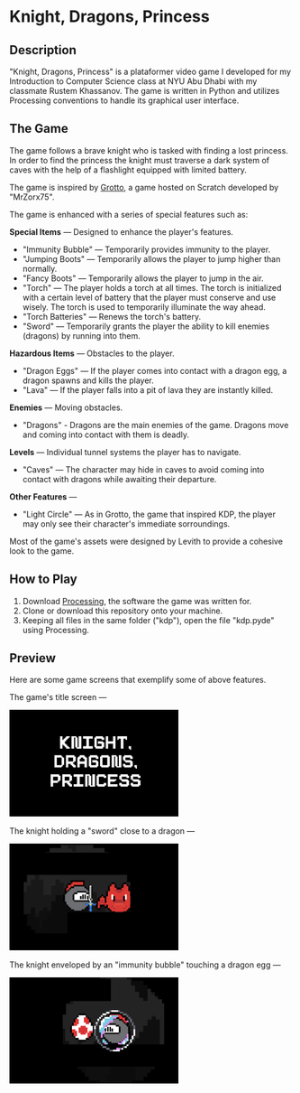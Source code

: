 # Knight, Dragons, Princess

## Description
"Knight, Dragons, Princess" is a plataformer video game I developed for my Introduction to Computer Science class at NYU Abu Dhabi with my classmate Rustem Khassanov. The game is written in Python and utilizes Processing conventions to handle its graphical user interface. 

## The Game
The game follows a brave knight who is tasked with finding a lost princess. In order to find the princess the knight must traverse a dark system of caves with the help of a flashlight equipped with limited battery. 

The game is inspired by [Grotto](https://scratch.mit.edu/projects/596294350/), a game hosted on Scratch developed by "MrZorx75". 

The game is enhanced with a series of special features such as:

**Special Items** — Designed to enhance the player's features.
- "Immunity Bubble" — Temporarily provides immunity to the player.
- "Jumping Boots" — Temporarily allows the player to jump higher than normally.
- "Fancy Boots" —  Temporarily allows the player to jump in the air.
- "Torch" — The player holds a torch at all times. The torch is initialized with a certain level of battery that the player must conserve and use wisely. The torch is used to temporarily illuminate the way ahead. 
- "Torch Batteries" — Renews the torch's battery.
- "Sword" — Temporarily grants the player the ability to kill enemies (dragons) by running into them.

**Hazardous Items** — Obstacles to the player.
- "Dragon Eggs" — If the player comes into contact with a dragon egg, a dragon spawns and kills the player.
- "Lava" — If the player falls into a pit of lava they are instantly killed.

**Enemies** — Moving obstacles.
- "Dragons" - Dragons are the main enemies of the game. Dragons move and coming into contact with them is deadly.

**Levels** — Individual tunnel systems the player has to navigate.
- "Caves" — The character may hide in caves to avoid coming into contact with dragons while awaiting their departure.

**Other Features** —
- "Light Circle" — As in Grotto, the game that inspired KDP, the player may only see their character's immediate sorroundings.

Most of the game's assets were designed by Levith to provide a cohesive look to the game. 

## How to Play
1. Download [Processing](https://processing.org/), the software the game was written for.
2. Clone or download this repository onto your machine.
3. Keeping all files in the same folder ("kdp"), open the file "kdp.pyde" using Processing.

## Preview 
Here are some game screens that exemplify some of above features.
<p>The game's title screen —</p>
<img src="/preview/title-screen.png" alt="Title Screen" width="300"/>
<p>The knight holding a "sword" close to a dragon —</p>
<img src="/preview/knight-dragon.png" alt="Knight and Dragon" width="300"/>
<p>The knight enveloped by an "immunity bubble" touching a dragon egg —</p>
<img src="/preview/knight-egg.png" alt="Knight and Egg" width="300"/>
